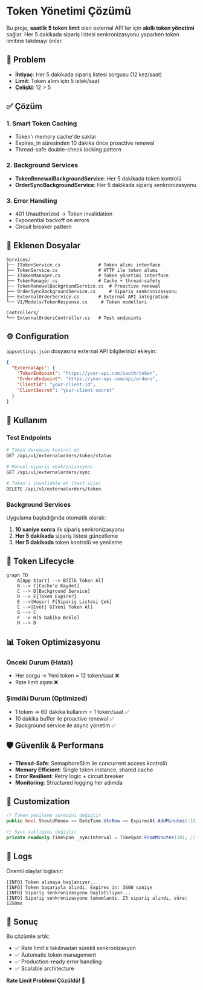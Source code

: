 # Token Yönetimi Çözümü

Bu proje, **saatlik 5 token limit** olan external API'ler için **akıllı token yönetimi** sağlar. Her 5 dakikada sipariş listesi senkronizasyonu yaparken token limitine takılmayı önler.

## 🎯 Problem

- **İhtiyaç**: Her 5 dakikada sipariş listesi sorgusu (12 kez/saat)
- **Limit**: Token alımı için 5 istek/saat
- **Çelişki**: 12 > 5 

## ✅ Çözüm

### 1. **Smart Token Caching**
- Token'ı memory cache'de saklar
- Expires_in süresinden 10 dakika önce proactive renewal
- Thread-safe double-check locking pattern

### 2. **Background Services**
- **TokenRenewalBackgroundService**: Her 5 dakikada token kontrolü
- **OrderSyncBackgroundService**: Her 5 dakikada sipariş senkronizasyonu

### 3. **Error Handling**
- 401 Unauthorized → Token invalidation
- Exponential backoff on errors
- Circuit breaker pattern

## 📁 Eklenen Dosyalar

```
Services/
├── ITokenService.cs              # Token alımı interface
├── TokenService.cs               # HTTP ile token alımı
├── ITokenManager.cs              # Token yönetimi interface
├── TokenManager.cs               # Cache + thread-safety
├── TokenRenewalBackgroundService.cs  # Proactive renewal
├── OrderSyncBackgroundService.cs     # Sipariş senkronizasyonu
├── ExternalOrderService.cs       # External API integration
└── V1/Models/TokenResponse.cs     # Token modelleri

Controllers/
└── ExternalOrdersController.cs   # Test endpoints
```

## ⚙️ Configuration

`appsettings.json` dosyasına external API bilgilerinizi ekleyin:

```json
{
  "ExternalApi": {
    "TokenEndpoint": "https://your-api.com/oauth/token",
    "OrdersEndpoint": "https://your-api.com/api/orders", 
    "ClientId": "your-client-id",
    "ClientSecret": "your-client-secret"
  }
}
```

## 🚀 Kullanım

### Test Endpoints

```bash
# Token durumunu kontrol et
GET /api/v1/externalorders/token/status

# Manuel sipariş senkronizasyonu
GET /api/v1/externalorders/sync

# Token'ı invalidate et (test için)
DELETE /api/v1/externalorders/token
```

### Background Services

Uygulama başladığında otomatik olarak:

1. **10 saniye sonra** ilk sipariş senkronizasyonu
2. **Her 5 dakikada** sipariş listesi güncelleme
3. **Her 5 dakikada** token kontrolü ve yenileme

## 🔄 Token Lifecycle

```mermaid
graph TD
    A[App Start] --> B[İlk Token Al]
    B --> C[Cache'e Kaydet]
    C --> D[Background Service]
    D --> E{Token Expire?}
    E -->|Hayır| F[Sipariş Listesi Çek]
    E -->|Evet| G[Yeni Token Al]
    G --> C
    F --> H[5 Dakika Bekle]
    H --> D
```

## 📊 Token Optimizasyonu

### Önceki Durum (Hatalı)
- Her sorgu → Yeni token = 12 token/saat ❌
- Rate limit aşımı ❌

### Şimdiki Durum (Optimized)
- 1 token → 60 dakika kullanım = 1 token/saat ✅
- 10 dakika buffer ile proactive renewal ✅
- Background service ile async yönetim ✅

## 🛡️ Güvenlik & Performans

- **Thread-Safe**: SemaphoreSlim ile concurrent access kontrolü
- **Memory Efficient**: Single token instance, shared cache
- **Error Resilient**: Retry logic + circuit breaker
- **Monitoring**: Structured logging her adımda

## 🔧 Customization

```csharp
// Token yenileme süresini değiştir
public bool ShouldRenew => DateTime.UtcNow >= ExpiresAt.AddMinutes(-15); // 15 dakika buffer

// Sync sıklığını değiştir  
private readonly TimeSpan _syncInterval = TimeSpan.FromMinutes(10); // 10 dakikada bir
```

## 📝 Logs

Önemli olaylar loglanır:

```
[INFO] Token alımaya başlanıyor...
[INFO] Token başarıyla alındı. Expires in: 3600 saniye
[INFO] Sipariş senkronizasyonu başlatılıyor...
[INFO] Sipariş senkronizasyonu tamamlandı. 25 sipariş alındı, süre: 1250ms
```

## 🎯 Sonuç

Bu çözümle artık:
- ✅ Rate limit'e takılmadan sürekli senkronizasyon
- ✅ Automatic token management
- ✅ Production-ready error handling
- ✅ Scalable architecture

**Rate Limit Problemi Çözüldü! 🎉** 
